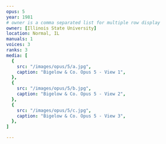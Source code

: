 ```yaml
---
opus: 5
year: 1981
# owner is a comma separated list for multiple row display
owner: [Illinois State University]
location: Normal, IL
manuals: 1
voices: 3
ranks: 3
media: [
  {
    src: "/images/opus/5/a.jpg",
    caption: "Bigelow & Co. Opus 5 - View 1",
  },
  {
    src: "/images/opus/5/b.jpg",
    caption: "Bigelow & Co. Opus 5 - View 2",
  },
  {
    src: "/images/opus/5/c.jpg",
    caption: "Bigelow & Co. Opus 5 - View 3",
  },
]

---
```

